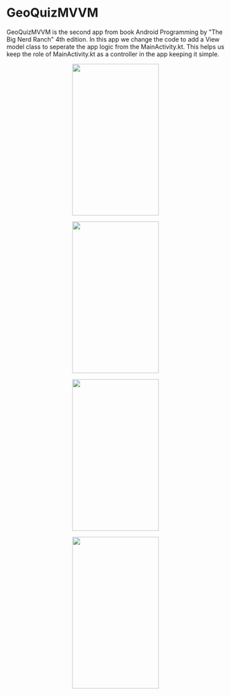 # GeoQuizMVVM
GeoQuizMVVM is the second app from book Android Programming by "The Big Nerd Ranch" 4th edition.
In this app we change the code to add a View model class to seperate the app logic from the MainActivity.kt.
This helps us keep the role of MainActivity.kt as a controller in the app keeping it simple. 



<p align="center">
<img src="https://user-images.githubusercontent.com/32513021/193513405-eec3547e-47a3-4608-bf57-6e0787d3a3cc.jpg" width="200" height="350" />
</p>


<p align="center">
<img src="https://user-images.githubusercontent.com/32513021/193513529-9012a290-8ef3-40ad-9c14-a6c7333310cd.jpg" width="200" height="350" />
</p>


<p align="center">
<img src="https://user-images.githubusercontent.com/32513021/193513542-fa68949e-111f-4b66-88a0-7ab3109691e6.jpg" width="200" height="350" />
</p>


<p align="center">
<img src="https://user-images.githubusercontent.com/32513021/193513562-e495366f-d1db-451e-a9b5-5d42cc34deb6.jpg" width="200" height="350" />
</p>

